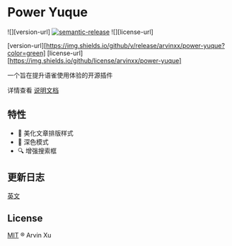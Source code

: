 # Power Yuque

![][version-url] [![semantic-release](https://img.shields.io/badge/%20%20%F0%9F%93%A6%F0%9F%9A%80-semantic--release-e10079.svg)](https://github.com/semantic-release/semantic-release) ![][license-url]

[version-url][https://img.shields.io/github/v/release/arvinxx/power-yuque?color=green]
[license-url][https://img.shields.io/github/license/arvinxx/power-yuque]

一个旨在提升语雀使用体验的开源插件

详情查看 [说明文档](https://www.yuque.com/design-engineering/power-yuque/hello)

## 特性

- 💄 美化文章排版样式
- 🌙 深色模式
- 🔍 增强搜索框

## 更新日志

[英文](./CHANGELOG.md)

## License

[MIT](./LICENSE) ® Arvin Xu
